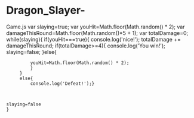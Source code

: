 # Dragon_Slayer-
Game.js
var slaying=true;
var youHit=Math.floor(Math.random() * 2);
var damageThisRound=Math.floor(Math.random()*5 + 1);
var totalDamage=0;
while(slaying){
     if(youHit===true){
         console.log('nice!');
         totalDamage += damageThisRound;
         if(totalDamage>=4){
             console.log('You win!');
             slaying=false;
         }else{
             
             youHit=Math.floor(Math.random() * 2);
             }
         }
         else{
             console.log('Defeat!');}
             
    
   
    slaying=false
    }


